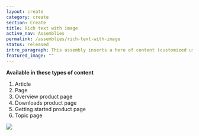```yaml
---
layout: create
category: create
section: Create
title: Rich text with image
active_nav: Assemblies
permalink: /assemblies/rich-text-with-image
status: released
intro_paragraph: This assembly inserts a hero of content (customized using a WYSIWYG) and an image that can be linked to an external URL. A background image or svg can be added. A title can also be added outside the WYSIWYG.
featured_image: ""
---
```

**Available in these types of content**

1. Article
2. Page
3. Overview product page
4. Downloads product page
5. Getting started product page
6. Topic page

![](/design-manual/assets/uploads/rich-text-with-image-example.png)
